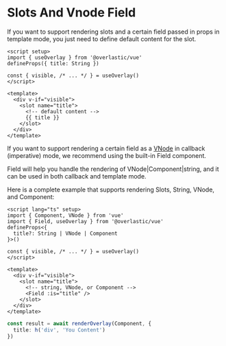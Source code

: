 # Slots And Vnode Field

If you want to support rendering slots and a certain field passed in props in template mode, you just need to define default content for the slot.

```vue
<script setup>
import { useOverlay } from '@overlastic/vue'
defineProps({ title: String })

const { visible, /* ... */ } = useOverlay()
</script>

<template>
  <div v-if="visible">
    <slot name="title">
      <!-- default content -->
      {{ title }}
    </slot>
  </div>
</template>
```

If you want to support rendering a certain field as a [VNode](https://vuejs.org/guide/extras/rendering-mechanism.html#virtual-dom) in callback (imperative) mode, we recommend using the built-in Field component.

Field will help you handle the rendering of VNode|Component|string, and it can be used in both callback and template mode.

Here is a complete example that supports rendering Slots, String, VNode, and Component:

```vue
<script lang="ts" setup>
import { Component, VNode } from 'vue'
import { Field, useOverlay } from '@overlastic/vue'
defineProps<{
  title?: String | VNode | Component
}>()

const { visible, /* ... */ } = useOverlay()
</script>

<template>
  <div v-if="visible">
    <slot name="title">
      <!-- string, VNode, or Component -->
      <Field :is="title" />
    </slot>
  </div>
</template>
```

```ts
const result = await renderOverlay(Component, {
  title: h('div', 'You Content')
})
```